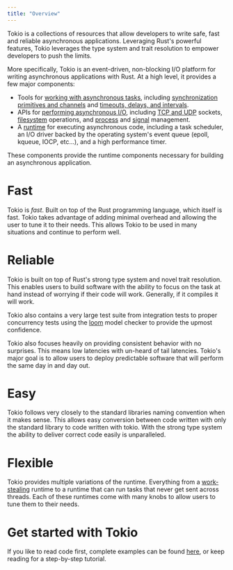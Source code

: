 ```yaml
---
title: "Overview"
---
```


Tokio is a collections of resources that allow developers to write safe, fast and reliable asynchronous applications. Leveraging Rust's powerful features, Tokio leverages the type system and trait resolution to empower
developers to push the limits.

More specifically, Tokio is an event-driven, non-blocking I/O platform for
writing asynchronous applications with Rust. At a high level, it provides 
a few major components:

- Tools for [working with asynchronous tasks][tasks], including [synchronization
  primitives and channels][sync] and [timeouts, delays, and intervals][time].
- APIs for [performing asynchronous I/O][io], including [TCP and UDP][net]
  sockets, [filesystem][fs] operations, and [process] and [signal] management.
- A [runtime] for executing asynchronous code, including a task 
  scheduler, an I/O driver backed by the operating system's event queue 
  (epoll, kqueue, IOCP, etc...), and a high performance timer.

These components provide the runtime components necessary for building an
asynchronous application.

[tasks]: https://docs.rs/tokio/*/tokio/#working-with-tasks
[sync]: https://docs.rs/tokio/*/tokio/sync/index.html
[time]: https://docs.rs/tokio/*/tokio/time/index.html
[io]: https://docs.rs/tokio/*/tokio/#asynchronous-io
[net]: https://docs.rs/tokio/*/tokio/net/index.html
[fs]: https://docs.rs/tokio/*/tokio/fs/index.html
[process]: https://docs.rs/tokio/*/tokio/process/index.html
[signal]: https://docs.rs/tokio/*/tokio/signal/index.html
[runtime]: https://docs.rs/tokio/*/tokio/runtime/index.html


# Fast

Tokio is _fast_. Built on top of the Rust programming language, which
itself is fast. Tokio takes advantage of adding minimal overhead and
allowing the user to tune it to their needs. This allows Tokio to be
used in many situations and continue to perform well. 

# Reliable

Tokio is built on top of Rust's strong type system and novel trait
resolution. This enables users to build software with the ability to
focus on the task at hand instead of worrying if their code will work.
Generally, if it compiles it will work.

Tokio also contains a very large test suite from integration tests to
proper concurrency tests using the [loom] model checker to provide the
upmost confidence.

Tokio also focuses heavily on providing consistent behavior with no
surprises. This means low latencies with un-heard of tail latencies.
Tokio's major goal is to allow users to deploy predictable software
that will perform the same day in and day out.

[loom]: https://github.com/tokio-rs/loom

# Easy

Tokio follows very closely to the standard libraries naming convention
when it makes sense. This allows easy conversion between code written with
only the standard library to code written with tokio. With the strong type
system the ability to deliver correct code easily is unparalleled.

# Flexible

Tokio provides multiple variations of the runtime. Everything from a
[work-stealing] runtime to a runtime that can run tasks that never get
sent across threads. Each of these runtimes come with many knobs to allow
users to tune them to their needs.

[work-stealing]: https://en.wikipedia.org/wiki/Work_stealing

# Get started with Tokio

If you like to read code first, complete examples can be found
[here](https://github.com/tokio-rs/tokio/tree/master/examples), or keep reading
for a step-by-step tutorial.
